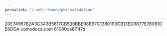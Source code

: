 ```yaml
---
permalink: "/.well-known/pki-validation"
---
```


20E7496782A3C343B5617CB530BBE98B97C1380193CB13ED9877E780610E6DDA comodoca.com 61080ca871f7d
